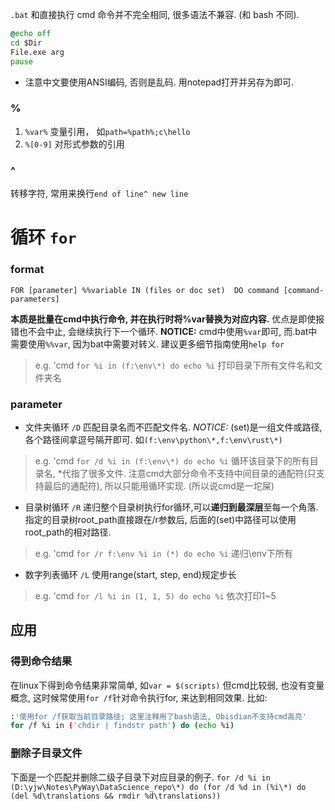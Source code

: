 `.bat` 和直接执行 cmd 命令并不完全相同, 很多语法不兼容. (和 bash 不同).

```bat
@echo off
cd $Dir
File.exe arg
pause
```
- 注意中文要使用ANSI编码, 否则是乱码. 用notepad打开并另存为即可.

### %
1. `%var%` 变量引用， 如`path=%path%;c\hello`
2. `%[0-9]` 对形式参数的引用

### ^
转移字符, 常用来换行`end of line^ new line`

# 循环 `for`

### format
`FOR [parameter] %%variable IN (files or doc set)  DO command [command-parameters]`

**本质是批量在cmd中执行命令, 并在执行时将%var替换为对应内容.** 优点是即使报错也不会中止, 会继续执行下一个循环.
**NOTICE:** cmd中使用`%var`即可, 而.bat中需要使用`%%var`, 因为bat中需要对转义. 建议更多细节指南使用`help for`
> e.g. 'cmd
> `for %i in (f:\env\*) do echo %i` 打印目录下所有文件名和文件夹名

### parameter
- 文件夹循环 `/D`
匹配目录名而不匹配文件名.
*NOTICE:* (set)是一组文件或路径, 各个路径间拿逗号隔开即可. 如`(f:\env\python\*,f:\env\rust\*)`
> e.g. 'cmd
>`for /d %i in (f:\env\*) do echo %i` 循环该目录下的所有目录名, \*代指了很多文件. 注意cmd大部分命令不支持中间目录的通配符(只支持最后的通配符), 所以只能用循环实现. (所以说cmd是一坨屎)

- 目录树循环 `/R`
递归整个目录树执行for循环,可以**递归到最深层**至每一个角落. 指定的目录树root_path直接跟在/r参数后, 后面的(set)中路径可以使用root_path的相对路径.
>e.g. 'cmd
>`for /r f:\env %i in (*) do echo %i` 递归\env下所有

- 数字列表循环 `/L`
使用range(start, step, end)规定步长
>e.g. 'cmd
>`for /l %i in (1, 1, 5) do echo %i` 依次打印1~5


## 应用
### 得到命令结果
在linux下得到命令结果非常简单, 如`var = $(scripts)`
但cmd比较弱, 也没有变量概念, 这时候常使用`for /f`针对命令执行for, 来达到相同效果. 比如:

```bash
:'使用for /f获取当前目录路径; 这里注释用了bash语法, Obisdian不支持cmd高亮'
for /f %i in ('chdir | findstr path') do (echo %i)
```

### 删除子目录文件
下面是一个匹配并删除二级子目录下对应目录的例子.
`for /d %i in (D:\yjw\Notes\PyWay\DataScience_repo\*) do (for /d %d in (%i\*) do (del %d\translations && rmdir %d\translations))`
